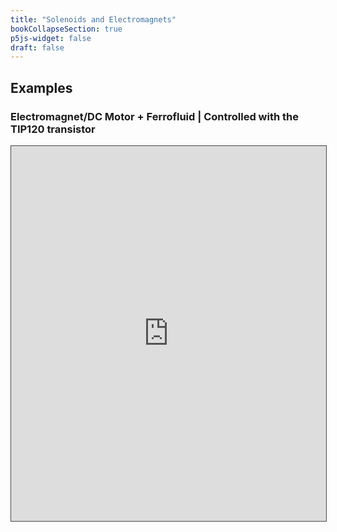 ```yaml
---
title: "Solenoids and Electromagnets"
bookCollapseSection: true
p5js-widget: false
draft: false
---
```


## Examples

### Electromagnet/DC Motor + Ferrofluid | Controlled with the TIP120 transistor

<iframe src="https://aalto.cloud.panopto.eu/Panopto/Pages/Embed.aspx?id=47118bcd-af60-4e4b-b646-ac7c01123449&autoplay=false&offerviewer=true&showtitle=true&showbrand=true&captions=true&interactivity=all" height="600" width="100%" style="border: 1px solid #464646;" allowfullscreen allow="autoplay"></iframe>
